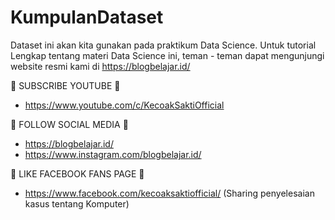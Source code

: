 # KumpulanDataset
Dataset ini akan kita gunakan pada praktikum Data Science. Untuk tutorial Lengkap tentang materi Data Science ini, teman - teman dapat mengunjungi website resmi kami di https://blogbelajar.id/

📢 SUBSCRIBE YOUTUBE 📢 
- https://www.youtube.com/c/KecoakSaktiOfficial


📢 FOLLOW SOCIAL MEDIA 📢 
- https://blogbelajar.id/
- https://www.instagram.com/blogbelajar.id/


📢 LIKE FACEBOOK FANS PAGE 📢 
- https://www.facebook.com/kecoaksaktiofficial/ (Sharing penyelesaian kasus tentang Komputer)
